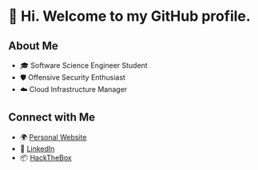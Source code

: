 # 👋 Hi. Welcome to my GitHub profile.

## About Me
- 🎓 Software Science Engineer Student
- 🛡️ Offensive Security Enthusiast
- ☁️ Cloud Infrastructure Manager

## Connect with Me
- 🌍 [Personal Website](https://www.cv.mypuhi.org/)
- 💼 [LinkedIn](https://www.linkedin.com/in/kevehazi-beni/)
- 📦 [HackTheBox](https://www.linkedin.com/in/kevehazi-beni/)

<!--
**iepower/iepower** is a ✨ _special_ ✨ repository because its `README.md` (this file) appears on your GitHub profile.

Here are some ideas to get you started:

- 🔭 I’m currently working on ...
- 🌱 I’m currently learning ...
- 👯 I’m looking to collaborate on ...
- 🤔 I’m looking for help with ...
- 💬 Ask me about ...
- 📫 How to reach me: ...
- 😄 Pronouns: ...
- ⚡ Fun fact: ...
- 🛡️ Offensive Security Professional
- ✍️ Blog Author
- 🧩 CTF Player
-->
